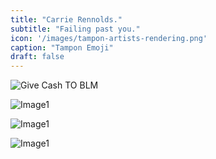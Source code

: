 ```yaml
---
title: "Carrie Rennolds."
subtitle: "Failing past you."
icon: '/images/tampon-artists-rendering.png'
caption: "Tampon Emoji"
draft: false
---
```

![Give Cash TO BLM](/images/blmcash.jpg)

![Image1](/images/frogs.jpg)

![Image1](/images/lars.jpg)

![Image1](/images/snake.jpg)